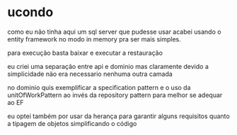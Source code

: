 # ucondo

como eu não tinha aqui um sql server que pudesse usar acabei usando o entity framework no modo in memory pra ser mais simples.

para execução basta baixar e executar a restauração 

eu criei uma separação entre api e dominio mas claramente devido a simplicidade não era necessario nenhuma outra camada

no dominio quis exemplificar a specification pattern e o uso da unitOfWorkPattern ao invés da repository pattern para melhor se adequar ao EF

eu optei também por usar da herança para garantir alguns requisitos quanto a tipagem de objetos simplificando o código
